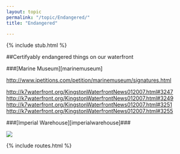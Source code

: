 ```yaml
---
layout: topic
permalink: "/topic/Endangered/"
title: "Endangered"

---
```


{% include stub.html %}

##Certifyably endangered things on our waterfront

###[Marine Museum][marinemuseum]

  http://www.ipetitions.com/petition/marinemuseum/signatures.html

  http://k7waterfront.org/KingstonWaterfrontNews012007.html#3247
  http://k7waterfront.org/KingstonWaterfrontNews012007.html#3249
  http://k7waterfront.org/KingstonWaterfrontNews012007.html#3251
  http://k7waterfront.org/KingstonWaterfrontNews012007.html#3255


###[Imperial Warehouse][imperialwarehouse]###

<img src="http://k7waterfront.org/Topic/Images/ImperialWarehouse01.jpg">

{% include routes.html %}
